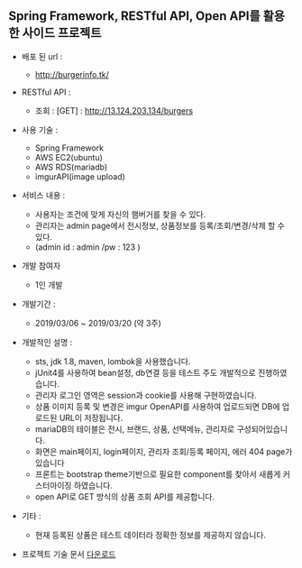 ## Spring Framework, RESTful API, Open API를 활용한 사이드 프로젝트 

- 배포 된 url : 
  - http://burgerinfo.tk/

- RESTful API : 
  - 조회 : [GET] : http://13.124.203.134/burgers

- 사용 기술 : 
  - Spring Framework
  - AWS EC2(ubuntu)
  - AWS RDS(mariadb)
  - imgurAPI(image upload)

- 서비스 내용 :
  - 사용자는 조건에 맞게 자신의 햄버거를 찾을 수 있다.
  - 관리자는 admin page에서 전시정보, 상품정보를 등록/조회/변경/삭제 할 수 있다.
  - (admin id : admin /pw : 123 )

- 개발 참여자
  - 1인 개발

- 개발기간 :
  - 2019/03/06 ~ 2019/03/20 (약 3주)
  
- 개발적인 설명 : 
  - sts, jdk 1.8, maven, lombok을 사용했습니다.
  - jUnit4를 사용하여 bean설정, db연결 등을 테스트 주도 개발적으로 진행하였습니다. 
  - 관리자 로그인 영역은 session과 cookie를 사용해 구현하였습니다.
  - 상품 이미지 등록 및 변경은 imgur OpenAPI를 사용하여 업로드되면 DB에 업로드된 URL이 저장됩니다.
  - mariaDB의 테이블은 전시, 브랜드, 상품, 선택메뉴, 관리자로 구성되어있습니다.
  - 화면은 main페이지, login페이지, 관리자 조회/등록 페이지, 에러 404 page가 있습니다
  - 프론트는 bootstrap theme기반으로 필요한 component를 찾아서 새롭게 커스터마이징 하였습니다.
  - open API로 GET 방식의 상품 조회 API를 제공합니다.
  
- 기타 :
  - 현재 등록된 상품은 테스트 데이터라 정확한 정보를 제공하지 않습니다.

- 프로젝트 기술 문서 [다운로드](./burger_document.pdf)
